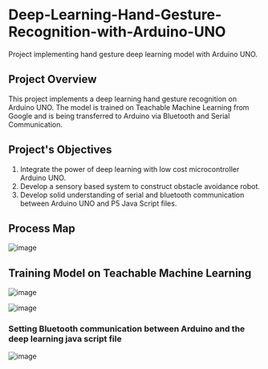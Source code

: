 
# Deep-Learning-Hand-Gesture-Recognition-with-Arduino-UNO
Project implementing hand gesture deep learning model with Arduino UNO.
## Project Overview
This project implements a deep learning hand gesture recognition on Arduino UNO. The model is trained on Teachable Machine Learning from Google and is being transferred to Arduino via Bluetooth and Serial Communication.

## Project's Objectives
1. Integrate the power of deep learning with low cost microcontroller Arduino UNO.
2. Develop a sensory based system to construct obstacle avoidance robot. 
3. Develop solid understanding of serial and bluetooth communication between Arduino UNO and P5 Java Script files.

## Process Map
![image](https://user-images.githubusercontent.com/69100847/158018617-484696bc-bd17-4d49-b79a-db82ebe65a28.png)


## Training Model on Teachable Machine Learning

![image](https://user-images.githubusercontent.com/69100847/169353602-d7d85b7f-20a9-4e71-94bc-981ed533e396.png)


![image](https://user-images.githubusercontent.com/69100847/169353658-b566b072-779a-48b7-8b93-698d0d1bd865.png)



### Setting Bluetooth communication between Arduino and the deep learning java script file

![image](https://user-images.githubusercontent.com/69100847/169354905-314f0aa8-f767-47cc-9797-8abf2a765d84.png)





